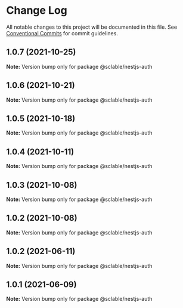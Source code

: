 # Change Log

All notable changes to this project will be documented in this file.
See [Conventional Commits](https://conventionalcommits.org) for commit guidelines.

## 1.0.7 (2021-10-25)

**Note:** Version bump only for package @sclable/nestjs-auth





## 1.0.6 (2021-10-21)

**Note:** Version bump only for package @sclable/nestjs-auth





## 1.0.5 (2021-10-18)

**Note:** Version bump only for package @sclable/nestjs-auth





## 1.0.4 (2021-10-11)

**Note:** Version bump only for package @sclable/nestjs-auth





## 1.0.3 (2021-10-08)

**Note:** Version bump only for package @sclable/nestjs-auth





## 1.0.2 (2021-10-08)

**Note:** Version bump only for package @sclable/nestjs-auth





## 1.0.2 (2021-06-11)

**Note:** Version bump only for package @sclable/nestjs-auth





## 1.0.1 (2021-06-09)

**Note:** Version bump only for package @sclable/nestjs-auth
